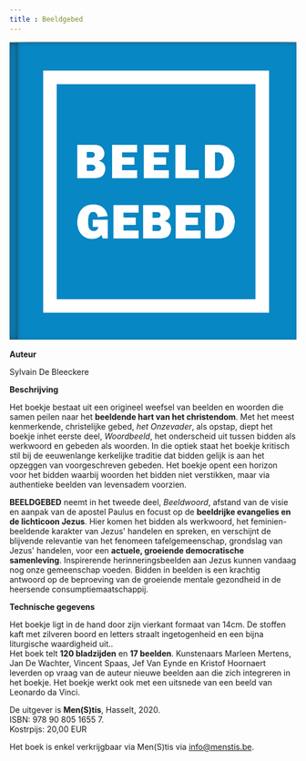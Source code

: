 ```yaml
---
title : Beeldgebed
---
```



![](./bg.jpg)

**Auteur**

Sylvain De Bleeckere

**Beschrijving**

Het boekje bestaat uit een origineel weefsel van beelden en woorden die samen peilen naar het **beeldende hart van het christendom**.
Met het meest kenmerkende, christelijke gebed, _het Onzevader_, als opstap, diept het boekje inhet eerste deel, _Woordbeeld_, het onderscheid uit tussen bidden als werkwoord en gebeden als woorden. In die optiek staat het boekje kritisch stil bij de eeuwenlange kerkelijke traditie dat bidden gelijk is aan het opzeggen van voorgeschreven gebeden. Het boekje opent een horizon voor het bidden waarbij woorden het bidden niet verstikken, maar via authentieke beelden van levensadem voorzien.

**BEELDGEBED** neemt in het tweede deel, _Beeldwoord_, afstand van de visie en aanpak van de apostel Paulus en focust op de **beeldrijke evangelies en de lichticoon Jezus**. Hier komen het bidden als werkwoord, het feminien-beeldende karakter van Jezus' handelen en spreken, en verschijnt de blijvende relevantie van het fenomeen tafelgemeenschap, grondslag van Jezus' handelen, voor een **actuele, groeiende democratische samenleving**. Inspirerende herinneringsbeelden aan Jezus kunnen vandaag nog onze gemeenschap voeden. Bidden in beelden is een krachtig antwoord op de beproeving van de groeiende mentale gezondheid in de heersende consumptiemaatschappij.


**Technische gegevens**

Het boekje ligt in de hand door zijn vierkant formaat van 14cm. De stoffen kaft met zilveren boord en letters straalt ingetogenheid en een bijna liturgische waardigheid uit..<br>
Het boek telt **120 bladzijden** en **17 beelden**. Kunstenaars Marleen Mertens, Jan De Wachter, Vincent Spaas, Jef Van Eynde en Kristof Hoornaert leverden op vraag van de auteur nieuwe beelden aan die zich integreren in het boekje. Het boekje werkt ook met een uitsnede van een beeld van Leonardo da Vinci. <br> 
 
De uitgever is **Men(S)tis**, Hasselt, 2020.<br>
ISBN: 978 90 805 1655 7.<br>
Kostrpijs: 20,00 EUR<br>

Het boek is enkel verkrijgbaar via Men(S)tis via info@menstis.be.